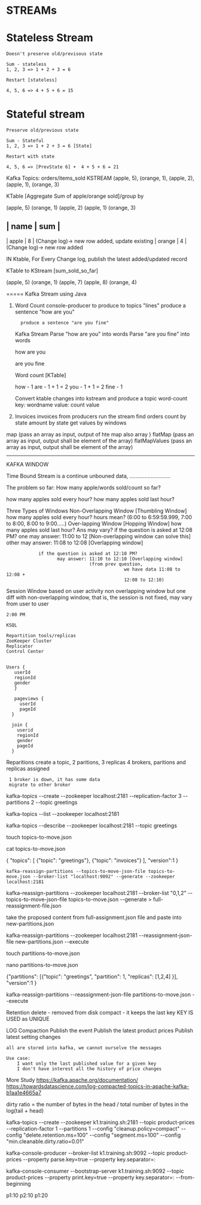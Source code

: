# STREAMs

# Stateless Stream
    Doesn't preserve old/previsous state
    
    Sum - stateless
    1, 2, 3 => 1 + 2 + 3 = 6
    
    Restart [stateless]
    
    4, 5, 6 => 4 + 5 + 6 = 15

# Stateful stream
    Preserve old/previous state
    
    Sum - Stateful 
    1, 2, 3 => 1 + 2 + 3 = 6 [State]
    
    Restart with state
    
    4, 5, 6 => [PrevState 6] +  4 + 5 + 6 = 21

Kafka Topics: orders/items_sold
KSTREAM
    (apple, 5), (orange, 1), (apple, 2), (apple, 1), (orange, 3)

KTable [Aggregate Sum of apple/orange sold]/group by

(apple, 5)
(orange, 1)
(apple, 2)
(apple, 1)
(orange, 3)

| name   | sum    |
-------------------
| apple  |  8     | (Change log)-> new row added, update existing 
| orange |  4     | (Change log)-> new row added

IN Ktable, For Every Change log, publish the latest added/updated record


KTable to KStream  [sum_sold_so_far]

(apple, 5)
(orange, 1)
(apple, 7)
(apple, 8)
(orange, 4)


=====
Kafka Stream using Java 
  1. Word Count 
        console-producer to produce to topics "lines"
          produce a sentence "how are you"
          
           produce a sentence "are you fine"
            
     Kafka Stream
        Parse "how are you" into words
        Parse "are you fine" into words

        
        how
        are
        you
        
        
        are
        you
        fine
        
        Word count [KTable]
        
        how - 1
        are - 1 + 1 = 2
        you - 1 + 1 = 2
        fine - 1


        Convert ktable changes into kstream
        and produce a topic word-count  
                key: wordname
                value: count value

        
  2. Invoices
            invoices from producers
            run the stream find orders count by state
                                amount by state
                                get values by windows
  
  
  map (pass an array as input, output of hte map also array )
  flatMap (pass an array as input, output shall be element of the array)
  flatMapValues (pass an array as input, output shall be element of the array)
  
---
KAFKA WINDOW

Time Bound
Stream is a continue unbouned data, ...........................

The problem so far: How many apple/words sold/count so far?

how many apples sold every hour?
how many apples sold last hour?

Three Types of Windows
   Non-Overlapping Window [Thumbling Window]
        how many apples sold every hour? 
            hours mean? (6:00 to 6:59:59.999, 7:00 to 8:00, 8:00 to 9:00.....)
   Over-lapping Window [Hopping Window]
        how many apples sold last hour?
            Ans may vary? 
                if the question is asked at 12:08 PM?
                    one may answer: 11:00 to 12 [Non-overlapping window can solve this]
                    other may answer: 11:08 to 12:08 [Overlapping window]
                    
                if the question is asked at 12:10 PM?
                       may answer: 11:10 to 12:10 [Overlapping window]
                                   (from prev question, 
                                                we have data 11:08 to 12:08 +
                                                12:08 to 12:10)
                       
   Session Window
    based on user activity
    non overlapping window
    but one diff with non-overlapping window, that is, the session is not fixed, may vary from user to user
    
    2:00 PM 
    
    KSQL
    
    Repartition tools/replicas
    ZooKeeper Cluster
    Replicator
    Control Center
    
    
    Users {
       userId
       regionId
       gender
       }
       
       pageviews {
         userId
         pageId
      }
      
      join {
        userid
        regionId
        gender
        pageId
      }
      
       

Reparitions
  create a topic, 2 paritions, 3 replicas
     4 brokers, paritions and replicas assigned
     
     1 broker is down, it has some data
     migrate to other broker
   
   
kafka-topics  --create --zookeeper localhost:2181 --replication-factor 3 --partitions 2 --topic greetings

kafka-topics --list --zookeeper localhost:2181

kafka-topics --describe --zookeeper localhost:2181 --topic greetings

 

  touch  topics-to-move.json
   
  cat topics-to-move.json
  
  {
   "topics": [
             {"topic": "greetings"},
             {"topic": "invoices"}
            ],
       "version":1
  }
  
    kafka-reassign-partitions --topics-to-move-json-file topics-to-move.json --broker-list "localhost:9092" --generate --zookeeper localhost:2181




kafka-reassign-partitions --zookeeper localhost:2181 --broker-list "0,1,2" --topics-to-move-json-file topics-to-move.json --generate > full-reassignment-file.json


take the proposed content from full-assignment.json file and paste into new-partitions.json


kafka-reassign-partitions --zookeeper localhost:2181  --reassignment-json-file new-partitions.json --execute



touch partitions-to-move.json

nano partitions-to-move.json

{"partitions":
             [{"topic": "greetings",
               "partition": 1,
               "replicas": [1,2,4] }],              
  "version":1
}


kafka-reassign-partitions --reassignment-json-file partitions-to-move.json --execute

Retention 
    delete - removed from disk
    compact - it keeps the last key
             KEY IS USED as UNIQUE

LOG Compaction
    Publish the event
    Publish the latest product prices
    Publish latest setting changes
    
    all are stored into kafka, we cannot ourselve the messages
    
    Use case:
        I want only the last published value for a given key
        I don't have interest all the history of price changes
        


More Study 
    https://kafka.apache.org/documentation/
    https://towardsdatascience.com/log-compacted-topics-in-apache-kafka-b1aa1e4665a7
    

dirty ratio = the number of bytes in the head / total number of bytes in the log(tail + head)

kafka-topics --create --zookeeper k1.training.sh:2181 --topic product-prices --replication-factor 1 --partitions 1 --config "cleanup.policy=compact" --config "delete.retention.ms=100"  --config "segment.ms=100" --config "min.cleanable.dirty.ratio=0.01"

kafka-console-producer --broker-list k1.training.sh:9092 --topic product-prices --property parse.key=true --property key.separator=:

 kafka-console-consumer --bootstrap-server k1.training.sh:9092 --topic product-prices --property  print.key=true --property key.separator=: --from-beginning


 p1:10
 p2:10
 p1:20
 
    
    
    
  
 
